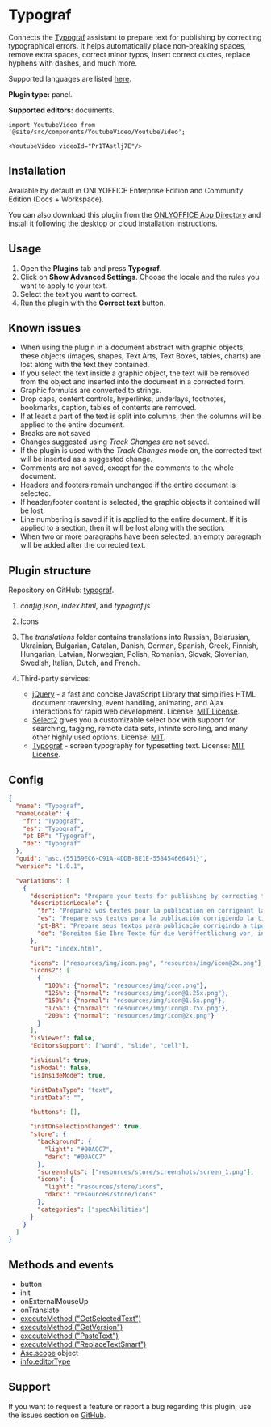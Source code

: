 # Typograf

Connects the [Typograf](https://github.com/typograf/typograf) assistant to prepare text for publishing by correcting typographical errors. It helps automatically place non-breaking spaces, remove extra spaces, correct minor typos, insert correct quotes, replace hyphens with dashes, and much more.

Supported languages are listed [here](https://github.com/typograf/typograf/blob/dev/docs/LOCALES.en-US.md).

**Plugin type:** panel.

**Supported editors:** documents.

```mdx-code-block
import YoutubeVideo from '@site/src/components/YoutubeVideo/YoutubeVideo';

<YoutubeVideo videoId="Pr1TAstlj7E"/>
```

## Installation

Available by default in ONLYOFFICE Enterprise Edition and Community Edition (Docs + Workspace).

You can also download this plugin from the [ONLYOFFICE App Directory](https://www.onlyoffice.com/app-directory/typograf) and install it following the [desktop](/site/docs/plugin-and-macros/tutorials/installing/onlyoffice-desktop-editors.md) or [cloud](/site/docs/plugin-and-macros/tutorials/installing/onlyoffice-cloud.md) installation instructions.

## Usage

1. Open the **Plugins** tab and press **Typograf**.
2. Click on **Show Advanced Settings**. Choose the locale and the rules you want to apply to your text.
3. Select the text you want to correct.
4. Run the plugin with the **Correct text** button.

## Known issues

- When using the plugin in a document abstract with graphic objects, these objects (images, shapes, Text Arts, Text Boxes, tables, charts) are lost along with the text they contained.
- If you select the text inside a graphic object, the text will be removed from the object and inserted into the document in a corrected form.
- Graphic formulas are converted to strings.
- Drop caps, content controls, hyperlinks, underlays, footnotes, bookmarks, caption, tables of contents are removed.
- If at least a part of the text is split into columns, then the columns will be applied to the entire document.
- Breaks are not saved
- Changes suggested using *Track Changes* are not saved.
- If the plugin is used with the *Track Changes* mode on, the corrected text will be inserted as a suggested change.
- Comments are not saved, except for the comments to the whole document.
- Headers and footers remain unchanged if the entire document is selected.
- If header/footer content is selected, the graphic objects it contained will be lost.
- Line numbering is saved if it is applied to the entire document. If it is applied to a section, then it will be lost along with the section.
- When two or more paragraphs have been selected, an empty paragraph will be added after the corrected text.

## Plugin structure

Repository on GitHub: [typograf](https://github.com/ONLYOFFICE/onlyoffice.github.io/tree/master/sdkjs-plugins/content/typograf).

1. *config.json*, *index.html*, and *typograf.js*

2. Icons

3. The *translations* folder contains translations into Russian, Belarusian, Ukrainian, Bulgarian, Catalan, Danish, German, Spanish, Greek, Finnish, Hungarian, Latvian, Norwegian, Polish, Romanian, Slovak, Slovenian, Swedish, Italian, Dutch, and French.

4. Third-party services:

   - [jQuery](https://jquery.com) - a fast and concise JavaScript Library that simplifies HTML document traversing, event handling, animating, and Ajax interactions for rapid web development. License: [MIT License](https://github.com/ONLYOFFICE/onlyoffice.github.io/blob/master/sdkjs-plugins/content/typograf/licenses/jQuery.license).
   - [Select2](https://select2.org/) gives you a customizable select box with support for searching, tagging, remote data sets, infinite scrolling, and many other highly used options. License: [MIT](https://github.com/ONLYOFFICE/onlyoffice.github.io/blob/master/sdkjs-plugins/content/typograf/licenses/Select2.license).
   - [Typograf](https://github.com/typograf/typograf) - screen typography for typesetting text. License: [MIT License](https://github.com/ONLYOFFICE/onlyoffice.github.io/blob/master/sdkjs-plugins/content/typograf/licenses/Typograf.license).

## Config

``` json
{
  "name": "Typograf",
  "nameLocale": {
    "fr": "Typograf",
    "es": "Typograf",
    "pt-BR": "Typograf",
    "de": "Typograf"
  },
  "guid": "asc.{55159EC6-C91A-4DDB-8E1E-558454666461}",
  "version": "1.0.1",

  "variations": [
    {
      "description": "Prepare your texts for publishing by correcting typography.",
      "descriptionLocale": {
        "fr": "Préparez vos textes pour la publication en corrigeant la typographie.",
        "es": "Prepare sus textos para la publicación corrigiendo la tipografía.",
        "pt-BR": "Prepare seus textos para publicação corrigindo a tipografia.",
        "de": "Bereiten Sie Ihre Texte für die Veröffentlichung vor, indem Sie Typografie korrigieren."
      },
      "url": "index.html",

      "icons": ["resources/img/icon.png", "resources/img/icon@2x.png"],
      "icons2": [
        {
          "100%": {"normal": "resources/img/icon.png"},
          "125%": {"normal": "resources/img/icon@1.25x.png"},
          "150%": {"normal": "resources/img/icon@1.5x.png"},
          "175%": {"normal": "resources/img/icon@1.75x.png"},
          "200%": {"normal": "resources/img/icon@2x.png"}
        }
      ],
      "isViewer": false,
      "EditorsSupport": ["word", "slide", "cell"],

      "isVisual": true,
      "isModal": false,
      "isInsideMode": true,

      "initDataType": "text",
      "initData": "",

      "buttons": [],

      "initOnSelectionChanged": true,
      "store": {
        "background": {
          "light": "#00ACC7",
          "dark": "#00ACC7"
        },
        "screenshots": ["resources/store/screenshots/screen_1.png"],
        "icons": {
          "light": "resources/store/icons",
          "dark": "resources/store/icons"
        },
        "categories": ["specAbilities"]
      }
    }
  ]
}
```

## Methods and events

- button
- init
- onExternalMouseUp
- onTranslate
- [executeMethod ("GetSelectedText")](/docs/plugin-and-macros/interacting-with-editors/text-document-api/Methods/GetSelectedText.md)
- [executeMethod ("GetVersion")](/docs/plugin-and-macros/interacting-with-editors/text-document-api/Methods/GetVersion.md)
- [executeMethod ("PasteText")](/docs/plugin-and-macros/interacting-with-editors/text-document-api/Methods/PasteText.md)
- [executeMethod ("ReplaceTextSmart")](/docs/plugin-and-macros/interacting-with-editors/text-document-api/Methods/ReplaceTextSmart.md)
- [Asc.scope](/docs/plugin-and-macros/interacting-with-editors/overview/how-to-call-commands.md#ascscope-object) object
- [info.editorType](/docs/plugin-and-macros/interacting-with-editors/overview/how-to-call-commands.md#editorType)

## Support

If you want to request a feature or report a bug regarding this plugin, use the issues section on [GitHub](https://github.com/ONLYOFFICE/onlyoffice.github.io/issues).
